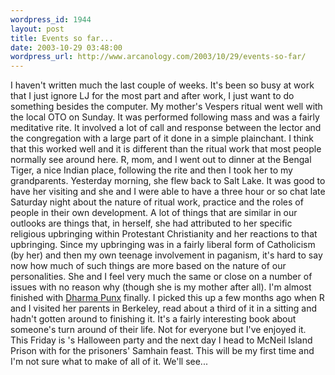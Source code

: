 ```yaml
--- 
wordpress_id: 1944
layout: post
title: Events so far...
date: 2003-10-29 03:48:00
wordpress_url: http://www.arcanology.com/2003/10/29/events-so-far/
---
```

I haven&apos;t written much the last couple of weeks. It&apos;s been so busy at work that I just ignore LJ for the most part and after work, I just want to do something besides the computer. My mother&apos;s Vespers ritual went well with the local OTO on Sunday. It was performed following mass and was a fairly meditative rite. It involved a lot of call and response between the lector and the congregation with a large part of it done in a simple plainchant. I think that this worked well and it is different than the ritual work that most people normally see around here. R, mom, and I went out to dinner at the Bengal Tiger, a nice Indian place, following the rite and then I took her to my grandparents. Yesterday morning, she flew back to Salt Lake. It was good to have her visiting and she and I were able to have a three hour or so chat late Saturday night about the nature of ritual work, practice and the roles of people in their own development. A lot of things that are similar in our outlooks are things that, in herself, she had attributed to her specific religious upbringing within Protestant Christianity and her reactions to that upbringing. Since my upbringing was in a fairly liberal form of Catholicism (by her) and then my own teenage involvement in paganism, it&apos;s hard to say now how much of such things are more based on the nature of our personalities. She and I feel very much the same or close on a number of issues with no reason why (though she is my mother after all). I&apos;m almost finished with <a href="http://www.amazon.com/exec/obidos/tg/detail/-/0060008946/">Dharma Punx</a> finally. I picked this up a few months ago when R and I visited her parents in Berkeley, read about a third of it in a sitting and hadn&apos;t gotten around to finishing it. It&apos;s a fairly interesting book about someone&apos;s turn around of their life. Not for everyone but I&apos;ve enjoyed it. This Friday is <lj user="gasbari">&apos;s Halloween party and the next day I head to McNeil Island Prison with <lj user="m7o7n7k"> for the prisoners&apos; Samhain feast. This will be my first time and I&apos;m not sure what to make of all of it. We&apos;ll see...